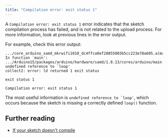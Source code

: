 ```yaml
---
title: "Compilation error: exit status 1"
---
```


A `Compilation error: exit status 1` error indicates that the sketch compilation process has failed, and is not related to the upload process. For more information, look at previous lines in the error output.

For example, check this error output:

```
.../core_arduino_samd_mkrwifi1010_dc4ffca0ef28855003b5cc223e78a605.a(main.cpp.o): In function `main':
.../Arduino15/packages/arduino/hardware/samd/1.8.13/cores/arduino/main.cpp:53: undefined reference to `loop'
collect2: error: ld returned 1 exit status

exit status 1

Compilation error: exit status 1
```

The most useful information is ``undefined reference to `loop'``, which occurs because the sketch is missing a correctly defined `loop()` function.

## Further reading

* [If your sketch doesn't compile](https://support.arduino.cc/hc/en-us/articles/4402764401554-If-your-sketch-doesn-t-compile)
